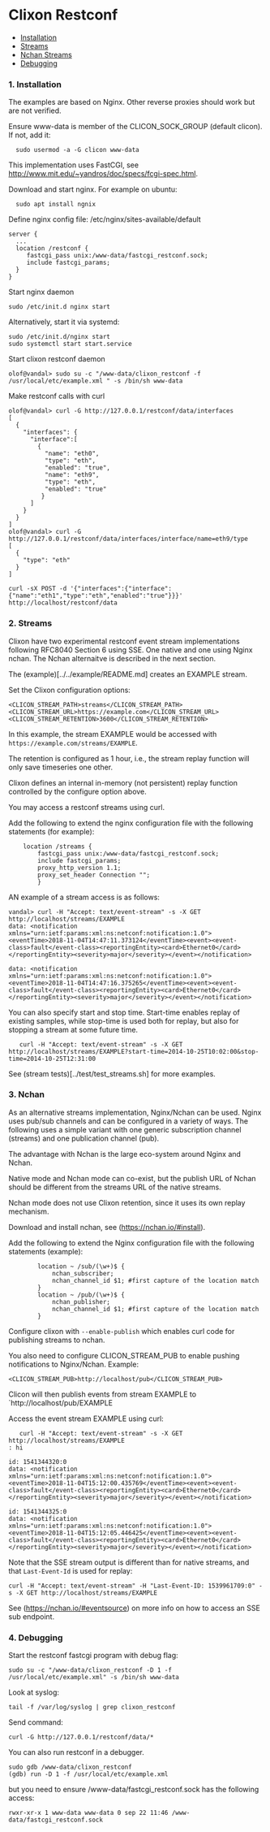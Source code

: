 # Clixon Restconf

  * [Installation](#Installation)
  * [Streams](Streams)
  * [Nchan Streams](Nchan)
  * [Debugging](Debugging)	

### 1. Installation

The examples are based on Nginx. Other reverse proxies should work but are not verified.

Ensure www-data is member of the CLICON_SOCK_GROUP (default clicon). If not, add it:
```
  sudo usermod -a -G clicon www-data
```

This implementation uses FastCGI, see http://www.mit.edu/~yandros/doc/specs/fcgi-spec.html.

Download and start nginx. For example on ubuntu:
```
  sudo apt install ngnix
```

Define nginx config file: /etc/nginx/sites-available/default
```
server {
  ...
  location /restconf {
     fastcgi_pass unix:/www-data/fastcgi_restconf.sock;
     include fastcgi_params;
  }
}
```

Start nginx daemon
```
sudo /etc/init.d nginx start
```
Alternatively, start it via systemd:
```
sudo /etc/init.d/nginx start
sudo systemctl start start.service
```

Start clixon restconf daemon
```
olof@vandal> sudo su -c "/www-data/clixon_restconf -f /usr/local/etc/example.xml " -s /bin/sh www-data
```

Make restconf calls with curl
```
olof@vandal> curl -G http://127.0.0.1/restconf/data/interfaces
[
  {
    "interfaces": {
      "interface":[
        {
          "name": "eth0",
          "type": "eth",
          "enabled": "true",
          "name": "eth9",
          "type": "eth",
          "enabled": "true"
         }
      ]
    }
  }
]
olof@vandal> curl -G http://127.0.0.1/restconf/data/interfaces/interface/name=eth9/type
[
  {
    "type": "eth" 
  }
]

curl -sX POST -d '{"interfaces":{"interface":{"name":"eth1","type":"eth","enabled":"true"}}}' http://localhost/restconf/data
```

### 2. Streams

Clixon have two experimental restconf event stream implementations following
RFC8040 Section 6 using SSE.  One native and one using Nginx
nchan. The Nchan alternaitve is described in the
next section.

The (example)[../../example/README.md] creates an EXAMPLE stream.

Set the Clixon configuration options:
```
<CLICON_STREAM_PATH>streams</CLICON_STREAM_PATH>
<CLICON_STREAM_URL>https://example.com</CLICON_STREAM_URL>
<CLICON_STREAM_RETENTION>3600</CLICON_STREAM_RETENTION>
```
In this example, the stream EXAMPLE would be accessed with `https://example.com/streams/EXAMPLE`.

The retention is configured as 1 hour, i.e., the stream replay function will only save timeseries one other.

Clixon defines an internal in-memory (not persistent) replay function
controlled by the configure option above.

You may access a restconf streams using curl.

Add the following to extend the nginx configuration file with the following statements (for example):
```
	location /streams {
	    fastcgi_pass unix:/www-data/fastcgi_restconf.sock;
	    include fastcgi_params;
 	    proxy_http_version 1.1;
	    proxy_set_header Connection "";
        }
```

AN example of a stream access is as follows:
```
vandal> curl -H "Accept: text/event-stream" -s -X GET http://localhost/streams/EXAMPLE
data: <notification xmlns="urn:ietf:params:xml:ns:netconf:notification:1.0"><eventTime>2018-11-04T14:47:11.373124</eventTime><event><event-class>fault</event-class><reportingEntity><card>Ethernet0</card></reportingEntity><severity>major</severity></event></notification>

data: <notification xmlns="urn:ietf:params:xml:ns:netconf:notification:1.0"><eventTime>2018-11-04T14:47:16.375265</eventTime><event><event-class>fault</event-class><reportingEntity><card>Ethernet0</card></reportingEntity><severity>major</severity></event></notification>
```

You can also specify start and stop time. Start-time enables replay of existing samples, while stop-time is used both for replay, but also for stopping a stream at some future time.
```
   curl -H "Accept: text/event-stream" -s -X GET http://localhost/streams/EXAMPLE?start-time=2014-10-25T10:02:00&stop-time=2014-10-25T12:31:00
```

See (stream tests)[../test/test_streams.sh] for more examples.

### 3. Nchan

As an alternative streams implementation, Nginx/Nchan can be used. 
Nginx uses pub/sub channels and can be configured in a variety of
ways. The following uses a simple variant with one generic subscription
channel (streams) and one publication channel (pub).

The advantage with Nchan is the large eco-system around Nginx and Nchan.

Native mode and Nchan mode can co-exist, but the publish URL of Nchan should be different from the streams URL of the native streams.

Nchan mode does not use Clixon retention, since it uses its own replay mechanism.

Download and install nchan, see (https://nchan.io/#install).

Add the following to extend the Nginx configuration file with the following statements (example):
```
        location ~ /sub/(\w+)$ {
            nchan_subscriber;
            nchan_channel_id $1; #first capture of the location match
        }
        location ~ /pub/(\w+)$ {
            nchan_publisher;
            nchan_channel_id $1; #first capture of the location match
        }        
```

Configure clixon with `--enable-publish` which enables curl code for
publishing streams to nchan.

You also need to configure CLICON_STREAM_PUB to enable pushing notifications to Nginx/Nchan. Example:
```
<CLICON_STREAM_PUB>http://localhost/pub</CLICON_STREAM_PUB>
```
Clicon will then publish events from stream EXAMPLE to `http://localhost/pub/EXAMPLE

Access the event stream EXAMPLE using curl:
```
   curl -H "Accept: text/event-stream" -s -X GET http://localhost/streams/EXAMPLE
: hi

id: 1541344320:0
data: <notification xmlns="urn:ietf:params:xml:ns:netconf:notification:1.0"><eventTime>2018-11-04T15:12:00.435769</eventTime><event><event-class>fault</event-class><reportingEntity><card>Ethernet0</card></reportingEntity><severity>major</severity></event></notification>

id: 1541344325:0
data: <notification xmlns="urn:ietf:params:xml:ns:netconf:notification:1.0"><eventTime>2018-11-04T15:12:05.446425</eventTime><event><event-class>fault</event-class><reportingEntity><card>Ethernet0</card></reportingEntity><severity>major</severity></event></notification>

```
Note that the SSE stream output is different than for native streams, and that `Last-Event-Id` is used for replay:
```
curl -H "Accept: text/event-stream" -H "Last-Event-ID: 1539961709:0" -s -X GET http://localhost/streams/EXAMPLE
```

See (https://nchan.io/#eventsource) on more info on how to access an SSE sub endpoint.

### 4. Debugging

Start the restconf fastcgi program with debug flag:
```
sudo su -c "/www-data/clixon_restconf -D 1 -f /usr/local/etc/example.xml" -s /bin/sh www-data
```
Look at syslog:
```
tail -f /var/log/syslog | grep clixon_restconf
```

Send command:
```
curl -G http://127.0.0.1/restconf/data/*
```

You can also run restconf in a debugger.
```
sudo gdb /www-data/clixon_restconf
(gdb) run -D 1 -f /usr/local/etc/example.xml
```
but you need to ensure /www-data/fastcgi_restconf.sock has the following access:
```
rwxr-xr-x 1 www-data www-data 0 sep 22 11:46 /www-data/fastcgi_restconf.sock
```